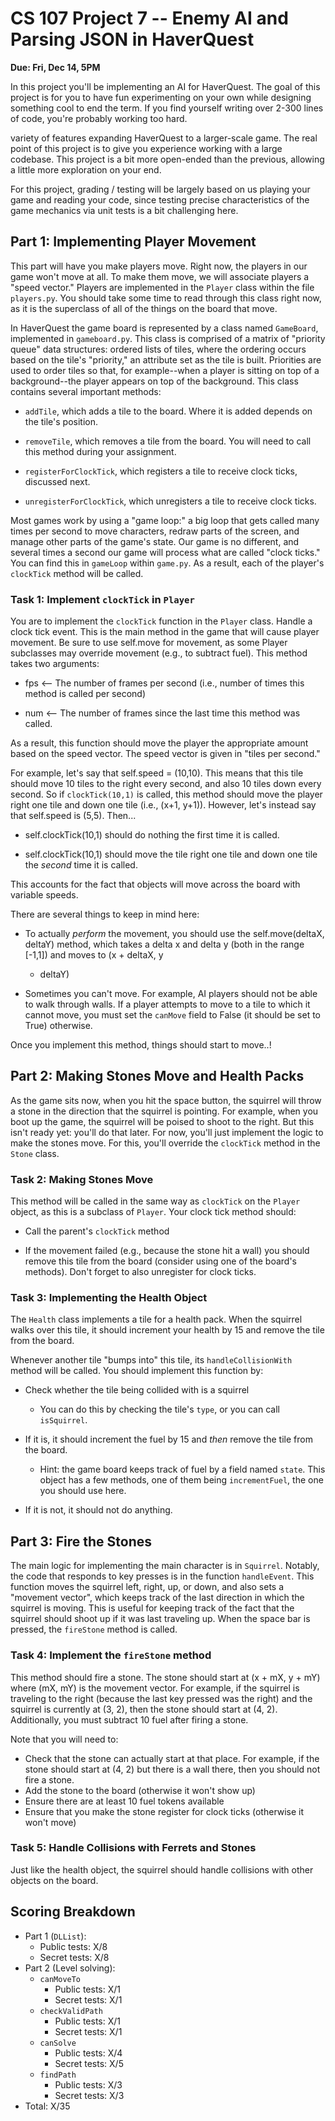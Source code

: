 # CS 107 Project 7 -- Enemy AI and Parsing JSON in HaverQuest

**Due: Fri, Dec 14, 5PM**

In this project you'll be implementing an AI for HaverQuest. The goal
of this project is for you to have fun experimenting on your own while
designing something cool to end the term. If you find yourself writing
over 2-300 lines of code, you're probably working too hard.


variety of features expanding
HaverQuest to a larger-scale game. The real point of this project is
to give you experience working with a large codebase. This project is
a bit more open-ended than the previous, allowing a little more
exploration on your end.

For this project, grading / testing will be largely based on us
playing your game and reading your code, since testing precise
characteristics of the game mechanics via unit tests is a bit
challenging here.

## Part 1: Implementing Player Movement

This part will have you make players move. Right now, the players in
our game won't move at all. To make them move, we will associate
players a "speed vector." Players are implemented in the `Player`
class within the file `players.py`. You should take some time to read
through this class right now, as it is the superclass of all of the
things on the board that move.

In HaverQuest the game board is represented by a class named
`GameBoard`, implemented in `gameboard.py`. This class is comprised of
a matrix of "priority queue" data structures: ordered lists of tiles,
where the ordering occurs based on the tile's "priority," an attribute
set as the tile is built. Priorities are used to order tiles so that,
for example--when a player is sitting on top of a background--the
player appears on top of the background. This class contains several
important methods:

- `addTile`, which adds a tile to the board. Where it is added depends
  on the tile's position.

- `removeTile`, which removes a tile from the board. You will need to
  call this method during your assignment.

- `registerForClockTick`, which registers a tile to receive clock
  ticks, discussed next.

- `unregisterForClockTick`, which unregisters a tile to receive clock
  ticks.

Most games work by using a "game loop:" a big loop that gets called
many times per second to move characters, redraw parts of the screen,
and manage other parts of the game's state. Our game is no different,
and several times a second our game will process what are called
"clock ticks." You can find this in `gameLoop` within `game.py`. As a
result, each of the player's `clockTick` method will be called.

### Task 1: Implement `clockTick` in `Player`

You are to implement the `clockTick` function in the `Player`
class. Handle a clock tick event. This is the main method in the game
that will cause player movement. Be sure to use self.move for
movement, as some Player subclasses may override movement (e.g., to
subtract fuel). This method takes two arguments:
    
 - fps <-- The number of frames per second (i.e., number of
   times this method is called per second)
    
 - num <-- The number of frames since the last time this method
   was called.
    
As a result, this function should move the player the appropriate
amount based on the speed vector. The speed vector is given in "tiles
per second."
     
For example, let's say that self.speed = (10,10). This means that this
tile should move 10 tiles to the right every second, and also 10 tiles
down every second. So if `clockTick(10,1)` is called, this method
should move the player right one tile and down one tile (i.e., (x+1,
y+1)). However, let's instead say that self.speed is (5,5). Then...
    
- self.clockTick(10,1) should do nothing the first time it is
  called.
       
- self.clockTick(10,1) should move the tile right one tile
  and down one tile the *second* time it is called.
    
This accounts for the fact that objects will move across the board
with variable speeds.
   
There are several things to keep in mind here:
    
- To actually *perform* the movement, you should use the
  self.move(deltaX, deltaY) method, which takes a delta x and
  delta y (both in the range [-1,1]) and moves to (x + deltaX, y
  + deltaY)
    
- Sometimes you can't move. For example, AI players should not
  be able to walk through walls. If a player attempts to move to
  a tile to which it cannot move, you must set the `canMove`
  field to False (it should be set to True) otherwise.

Once you implement this method, things should start to move..!

## Part 2: Making Stones Move and Health Packs

As the game sits now, when you hit the space button, the squirrel will
throw a stone in the direction that the squirrel is pointing. For
example, when you boot up the game, the squirrel will be poised to
shoot to the right. But this isn't ready yet: you'll do that
later. For now, you'll just implement the logic to make the stones
move. For this, you'll override the `clockTick` method in the `Stone`
class.

### Task 2: Making Stones Move

This method will be called in the same way as `clockTick` on the
`Player` object, as this is a subclass of `Player`. Your clock tick method
should:

- Call the parent's `clockTick` method

- If the movement failed (e.g., because the stone hit a wall) you
  should remove this tile from the board (consider using one of the
  board's methods). Don't forget to also unregister for clock ticks.

### Task 3: Implementing the Health Object

The `Health` class implements a tile for a health pack. When the
squirrel walks over this tile, it should increment your health by 15
and remove the tile from the board.

Whenever another tile "bumps into" this tile, its
`handleCollisionWith` method will be called. You should implement this
function by:

- Check whether the tile being collided with is a squirrel

    - You can do this by checking the tile's `type`, or you can call
      `isSquirrel`.

- If it is, it should increment the fuel by 15 and *then* 
  remove the tile from the board.
  
    - Hint: the game board keeps track of fuel by a field named
      `state`. This object has a few methods, one of them being
      `incrementFuel`, the one you should use here.

- If it is not, it should not do anything.

## Part 3: Fire the Stones

The main logic for implementing the main character is in
`Squirrel`. Notably, the code that responds to key presses is in the
function `handleEvent`. This function moves the squirrel left, right,
up, or down, and also sets a "movement vector", which keeps track of
the last direction in which the squirrel is moving. This is useful for
keeping track of the fact that the squirrel should shoot up if it was
last traveling up. When the space bar is pressed, the `fireStone`
method is called.

### Task 4: Implement the `fireStone` method

This method should fire a stone. The stone should start at (x + mX,
y + mY) where (mX, mY) is the movement vector. For example, if the
squirrel is traveling to the right (because the last key pressed was
the right) and the squirrel is currently at (3, 2), then the stone
should start at (4, 2). Additionally, you must subtract 10 fuel after
firing a stone.

Note that you will need to:

- Check that the stone can actually start at that place. For example,
  if the stone should start at (4, 2) but there is a wall there, then
  you should not fire a stone.
- Add the stone to the board (otherwise it won't show up)
- Ensure there are at least 10 fuel tokens available
- Ensure that you make the stone register for clock ticks (otherwise
  it won't move)

### Task 5: Handle Collisions with Ferrets and Stones

Just like the health object, the squirrel should handle collisions
with other objects on the board.

## Scoring Breakdown

- Part 1 (`DLList`):
  - Public tests: X/8
  - Secret tests: X/8
- Part 2 (Level solving):
  - `canMoveTo`
    - Public tests: X/1
    - Secret tests: X/1
  - `checkValidPath`
    - Public tests: X/1
    - Secret tests: X/1
  - `canSolve`
    - Public tests: X/4
    - Secret tests: X/5
  - `findPath`
    - Public tests: X/3
    - Secret tests: X/3
- Total: X/35
